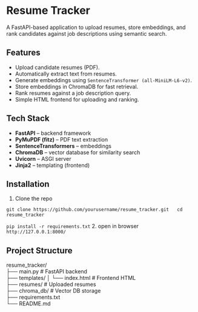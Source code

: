 # Resume Tracker  
A FastAPI-based application to upload resumes, store embeddings, and rank candidates against job descriptions using semantic search.  

## Features  
- Upload candidate resumes (PDF).  
- Automatically extract text from resumes.  
- Generate embeddings using `SentenceTransformer (all-MiniLM-L6-v2)`.  
- Store embeddings in ChromaDB for fast retrieval.  
- Rank resumes against a job description query.  
- Simple HTML frontend for uploading and ranking.

## Tech Stack  
- **FastAPI** – backend framework    
- **PyMuPDF (fitz)** – PDF text extraction  
- **SentenceTransformers** – embeddings  
- **ChromaDB** – vector database for similarity search  
- **Uvicorn** – ASGI server  
- **Jinja2** – templating (frontend)

## Installation  
  
1. Clone the repo   

`git clone https://github.com/yourusername/resume_tracker.git  
cd resume_tracker `  
  
`pip install -r requirements.txt`
 2. open in browser `http://127.0.0.1:8000/`  
  
## Project Structure  
resume_tracker/  
 ├── main.py              # FastAPI backend  
 ├── templates/
 │   └── index.html       # Frontend HTML  
 ├── resumes/             # Uploaded resumes  
 ├── chroma_db/           # Vector DB storage  
 ├── requirements.txt  
 └── README.md  
